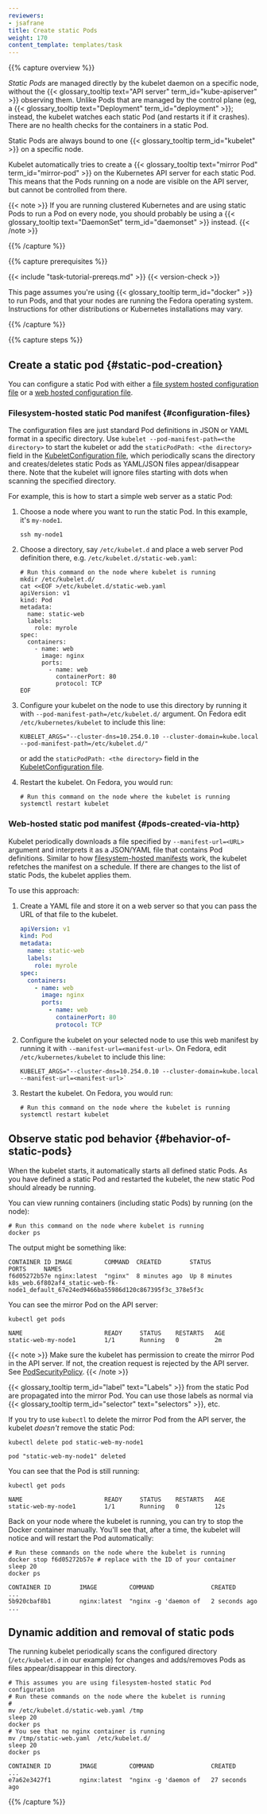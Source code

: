 ```yaml
---
reviewers:
- jsafrane
title: Create static Pods
weight: 170
content_template: templates/task
---
```


{{% capture overview %}}


*Static Pods* are managed directly by the kubelet daemon on a specific node,
without the {{< glossary_tooltip text="API server" term_id="kube-apiserver" >}}
observing them.
Unlike Pods that are managed by the control plane (eg, a
{{< glossary_tooltip text="Deployment" term_id="deployment" >}};
instead, the kubelet watches each static Pod (and restarts it if it crashes).
There are no health checks for the containers in a static Pod.

Static Pods are always bound to one {{< glossary_tooltip term_id="kubelet" >}} on a specific node.

Kubelet automatically tries to create a {{< glossary_tooltip text="mirror Pod" term_id="mirror-pod" >}}
on the Kubernetes API server for each static Pod.
This means that the Pods running on a node are visible on the API server,
but cannot be controlled from there.

{{< note >}}
If you are running clustered Kubernetes and are using static
Pods to run a Pod on every node, you should probably be using a
{{< glossary_tooltip text="DaemonSet" term_id="daemonset" >}}
instead.
{{< /note >}}

{{% /capture %}}

{{% capture prerequisites %}}

{{< include "task-tutorial-prereqs.md" >}} {{< version-check >}}

This page assumes you're using {{< glossary_tooltip term_id="docker" >}} to run Pods,
and that your nodes are running the Fedora operating system.
Instructions for other distributions or Kubernetes installations may vary.


{{% /capture %}}


{{% capture steps %}}

## Create a static pod {#static-pod-creation}

You can configure a static Pod with either a [file system hosted configuration file](/docs/tasks/configure-pod-container/static-pod/#configuration-files) or a [web hosted configuration file](/docs/tasks/configure-pod-container/static-pod/#pods-created-via-http).

### Filesystem-hosted static Pod manifest {#configuration-files}

The configuration files are just standard Pod definitions in JSON or YAML format in a specific directory. Use `kubelet --pod-manifest-path=<the directory>` to start the kubelet or add the `staticPodPath: <the directory>` field in the [KubeletConfiguration file](/docs/tasks/administer-cluster/kubelet-config-file), which periodically scans the directory and creates/deletes static Pods as YAML/JSON files appear/disappear there.
Note that the kubelet will ignore files starting with dots when scanning the specified directory.

For example, this is how to start a simple web server as a static Pod:

1. Choose a node where you want to run the static Pod. In this example, it's `my-node1`.

    ```shell
    ssh my-node1
    ```

2. Choose a directory, say `/etc/kubelet.d` and place a web server Pod definition there, e.g. `/etc/kubelet.d/static-web.yaml`:

    ```shell
    # Run this command on the node where kubelet is running
    mkdir /etc/kubelet.d/
    cat <<EOF >/etc/kubelet.d/static-web.yaml
    apiVersion: v1
    kind: Pod
    metadata:
      name: static-web
      labels:
        role: myrole
    spec:
      containers:
        - name: web
          image: nginx
          ports:
            - name: web
              containerPort: 80
              protocol: TCP
    EOF
    ```

3. Configure your kubelet on the node to use this directory by running it with `--pod-manifest-path=/etc/kubelet.d/` argument. On Fedora edit `/etc/kubernetes/kubelet` to include this line:

    ```
    KUBELET_ARGS="--cluster-dns=10.254.0.10 --cluster-domain=kube.local --pod-manifest-path=/etc/kubelet.d/"
    ```
    or add the `staticPodPath: <the directory>` field in the [KubeletConfiguration file](/docs/tasks/administer-cluster/kubelet-config-file).

4. Restart the kubelet. On Fedora, you would run:

    ```shell
    # Run this command on the node where the kubelet is running
    systemctl restart kubelet
    ```

### Web-hosted static pod manifest {#pods-created-via-http}

Kubelet periodically downloads a file specified by `--manifest-url=<URL>` argument
and interprets it as a JSON/YAML file that contains Pod definitions.
Similar to how [filesystem-hosted manifests](#configuration-files) work, the kubelet
refetches the manifest on a schedule. If there are changes to the list of static
Pods, the kubelet applies them.

To use this approach: 

1. Create a YAML file and store it on a web server so that you can pass the URL of that file to the kubelet.

    ```yaml
    apiVersion: v1
    kind: Pod
    metadata:
      name: static-web
      labels:
        role: myrole
    spec:
      containers:
        - name: web
          image: nginx
          ports:
            - name: web
              containerPort: 80
              protocol: TCP
    ```



2. Configure the kubelet on your selected node to use this web manifest by running it with `--manifest-url=<manifest-url>`. On Fedora, edit `/etc/kubernetes/kubelet` to include this line:

    ```
    KUBELET_ARGS="--cluster-dns=10.254.0.10 --cluster-domain=kube.local --manifest-url=<manifest-url>`
    ```

3. Restart the kubelet. On Fedora, you would run:

    ```shell
    # Run this command on the node where the kubelet is running
    systemctl restart kubelet
    ```

## Observe static pod behavior {#behavior-of-static-pods}

When the kubelet starts, it automatically starts all defined static Pods. As you have
defined a static Pod and restarted the kubelet, the new static Pod should
already be running.

You can view running containers (including static Pods) by running (on the node):
```shell
# Run this command on the node where kubelet is running
docker ps
```

The output might be something like:

```
CONTAINER ID IMAGE         COMMAND  CREATED        STATUS         PORTS     NAMES
f6d05272b57e nginx:latest  "nginx"  8 minutes ago  Up 8 minutes             k8s_web.6f802af4_static-web-fk-node1_default_67e24ed9466ba55986d120c867395f3c_378e5f3c
```

You can see the mirror Pod on the API server:

```shell
kubectl get pods
```
```
NAME                       READY     STATUS    RESTARTS   AGE
static-web-my-node1        1/1       Running   0          2m
```

{{< note >}}
Make sure the kubelet has permission to create the mirror Pod in the API server. If not, the creation request is rejected by the API server. See
[PodSecurityPolicy](/docs/concepts/policy/pod-security-policy/).
{{< /note >}}


{{< glossary_tooltip term_id="label" text="Labels" >}} from the static Pod are
propagated into the mirror Pod. You can use those labels as normal via
{{< glossary_tooltip term_id="selector" text="selectors" >}}, etc.

If you try to use `kubectl` to delete the mirror Pod from the API server,
the kubelet _doesn't_ remove the static Pod:

```shell
kubectl delete pod static-web-my-node1
```
```
pod "static-web-my-node1" deleted
```
You can see that the Pod is still running:
```shell
kubectl get pods
```
```
NAME                       READY     STATUS    RESTARTS   AGE
static-web-my-node1        1/1       Running   0          12s
```

Back on your node where the kubelet is running, you can try to stop the Docker
container manually.
You'll see that, after a time, the kubelet will notice and will restart the Pod
automatically:

```shell
# Run these commands on the node where the kubelet is running
docker stop f6d05272b57e # replace with the ID of your container
sleep 20
docker ps
```
```
CONTAINER ID        IMAGE         COMMAND                CREATED       ...
5b920cbaf8b1        nginx:latest  "nginx -g 'daemon of   2 seconds ago ...
```

## Dynamic addition and removal of static pods

The running kubelet periodically scans the configured directory (`/etc/kubelet.d` in our example) for changes and adds/removes Pods as files appear/disappear in this directory.

```shell
# This assumes you are using filesystem-hosted static Pod configuration
# Run these commands on the node where the kubelet is running
#
mv /etc/kubelet.d/static-web.yaml /tmp
sleep 20
docker ps
# You see that no nginx container is running
mv /tmp/static-web.yaml  /etc/kubelet.d/
sleep 20
docker ps
```
```
CONTAINER ID        IMAGE         COMMAND                CREATED           ...
e7a62e3427f1        nginx:latest  "nginx -g 'daemon of   27 seconds ago
```

{{% /capture %}}
